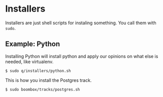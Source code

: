 # Installers

Installers are just shell scripts for instaling something. You call them with `sudo`.

## Example: Python

Installing Python will install python and apply our opinions on what else is needed, like virtualenv.

```
$ sudo q/installers/python.sh
```



This is how you install the Postgres track.

```
$ sudo boombox/tracks/postgres.sh
```
